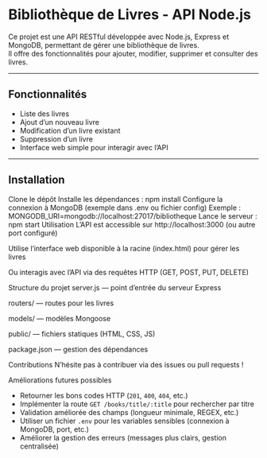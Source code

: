 # Bibliothèque de Livres - API Node.js

Ce projet est une API RESTful développée avec Node.js, Express et MongoDB, permettant de gérer une bibliothèque de livres.  
Il offre des fonctionnalités pour ajouter, modifier, supprimer et consulter des livres.

---

## Fonctionnalités

- Liste des livres
- Ajout d’un nouveau livre
- Modification d’un livre existant
- Suppression d’un livre
- Interface web simple pour interagir avec l’API

---

## Installation
Clone le dépôt
Installe les dépendances :
npm install
Configure la connexion à MongoDB (exemple dans .env ou fichier config)
Exemple :
MONGODB_URI=mongodb://localhost:27017/bibliotheque
Lance le serveur :
npm start
Utilisation
L’API est accessible sur http://localhost:3000 (ou autre port configuré)

Utilise l’interface web disponible à la racine (index.html) pour gérer les livres

Ou interagis avec l’API via des requêtes HTTP (GET, POST, PUT, DELETE)

Structure du projet
server.js — point d’entrée du serveur Express

routers/ — routes pour les livres

models/ — modèles Mongoose

public/ — fichiers statiques (HTML, CSS, JS)

package.json — gestion des dépendances

Contributions
N’hésite pas à contribuer via des issues ou pull requests !

Améliorations futures possibles

- Retourner les bons codes HTTP (`201`, `400`, `404`, etc.)  
- Implémenter la route `GET /books/title/:title` pour rechercher par titre  
- Validation améliorée des champs (longueur minimale, REGEX, etc.)  
- Utiliser un fichier `.env` pour les variables sensibles (connexion à MongoDB, port, etc.)  
- Améliorer la gestion des erreurs (messages plus clairs, gestion centralisée)
